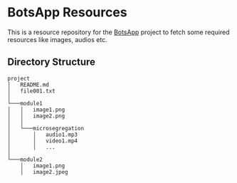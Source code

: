 # BotsApp Resources
This is a resource repository for the [BotsApp](https://github.com/DTU-DCODER/BotsApp) project to fetch some required resources like images, audios etc.

## Directory Structure

```
project
│   README.md
│   file001.txt    
│
└───module1
│   │   image1.png
│   │   image2.png
│   │
│   └───microsegregation
│       │   audio1.mp3
│       │   video1.mp4
│       │   ...
│   
└───module2
    │   image1.png
    │   image2.jpeg
```